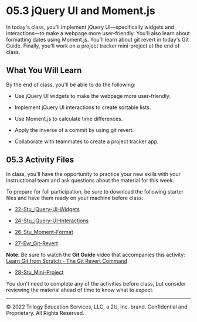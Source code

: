 # 05.3 jQuery UI and Moment.js
In today's class, you'll implement jQuery UI—specifically widgets and interactions—to make a webpage more user-friendly. You'll also learn about formatting dates using Moment.js. You'll learn about git revert in today's Git Guide. Finally, you'll work on a project tracker mini-project at the end of class.

## What You Will Learn
By the end of class, you'll be able to do the following:

* Use jQuery UI widgets to make the webpage more user-friendly.

* Implement jQuery UI interactions to create sortable lists.

* Use Moment.js to calculate time differences.

* Apply the inverse of a commit by using git revert.

* Collaborate with teammates to create a project tracker app.

## 05.3 Activity Files
In class, you'll have the opportunity to practice your new skills with your instructional team and ask questions about the material for this week.

To prepare for full participation, be sure to download the following starter files and have them ready on your machine before class:
* [22-Stu_jQuery-UI-Widgets](https://static.fullstack-bootcamp.com/lesson-files/05-Third-Party-APIs/22-Stu_jQuery-UI-Widgets.zip)

* [24-Stu_jQuery-UI-Interactions](https://static.fullstack-bootcamp.com/lesson-files/05-Third-Party-APIs/24-Stu_jQuery-UI-Interactions.zip)

* [26-Stu_Moment-Format](https://static.fullstack-bootcamp.com/lesson-files/05-Third-Party-APIs/26-Stu_Moment-Format.zip)

* [27-Evr_Git-Revert](https://static.fullstack-bootcamp.com/lesson-files/05-Third-Party-APIs/27-Evr_Git-Revert.zip)

**Note**: Be sure to watch the **Git Guide** video that accompanies this activity: [Learn Git from Scratch - The Git Revert Command](https://www.youtube.com/watch?v=U3uwMr3u2Q4)

* [28-Stu_Mini-Project](https://static.fullstack-bootcamp.com/lesson-files/05-Third-Party-APIs/28-Stu_Mini-Project.zip)

You don't need to complete any of the activities before class, but consider reviewing the material ahead of time to know what to expect.

---
© 2022 Trilogy Education Services, LLC, a 2U, Inc. brand. Confidential and Proprietary. All Rights Reserved.
